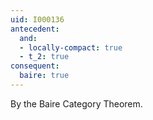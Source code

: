 ```yaml
---
uid: I000136
antecedent:
  and:
  - locally-compact: true
  - t_2: true
consequent:
  baire: true
---
```

By the Baire Category Theorem.

